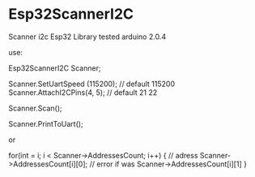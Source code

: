 # Esp32ScannerI2C

Scanner i2c Esp32 Library
tested arduino 2.0.4

use:

  Esp32ScannerI2C Scanner;

  Scanner.SetUartSpeed (115200); // default 115200                  
  Scanner.AttachI2CPins(4, 5); // default 21 22

  Scanner.Scan();
  
  
  Scanner.PrintToUart();
  
  or
  
  for(int = i; i < Scanner->AddressesCount; i++)
    {
      // adress Scanner->AddressesCount[i][0];
      // error if was Scanner->AddressesCount[i][1]
    }
